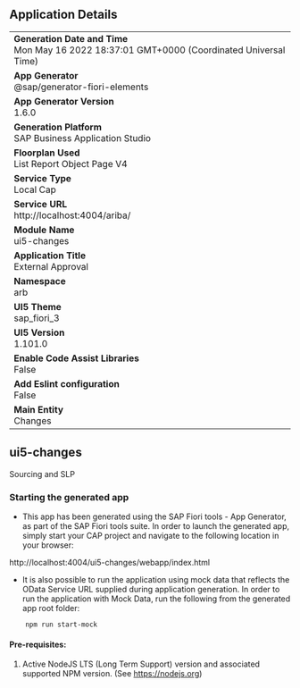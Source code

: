 ## Application Details
|               |
| ------------- |
|**Generation Date and Time**<br>Mon May 16 2022 18:37:01 GMT+0000 (Coordinated Universal Time)|
|**App Generator**<br>@sap/generator-fiori-elements|
|**App Generator Version**<br>1.6.0|
|**Generation Platform**<br>SAP Business Application Studio|
|**Floorplan Used**<br>List Report Object Page V4|
|**Service Type**<br>Local Cap|
|**Service URL**<br>http://localhost:4004/ariba/
|**Module Name**<br>ui5-changes|
|**Application Title**<br>External Approval|
|**Namespace**<br>arb|
|**UI5 Theme**<br>sap_fiori_3|
|**UI5 Version**<br>1.101.0|
|**Enable Code Assist Libraries**<br>False|
|**Add Eslint configuration**<br>False|
|**Main Entity**<br>Changes|

## ui5-changes

Sourcing and SLP

### Starting the generated app

-   This app has been generated using the SAP Fiori tools - App Generator, as part of the SAP Fiori tools suite.  In order to launch the generated app, simply start your CAP project and navigate to the following location in your browser:

http://localhost:4004/ui5-changes/webapp/index.html

- It is also possible to run the application using mock data that reflects the OData Service URL supplied during application generation.  In order to run the application with Mock Data, run the following from the generated app root folder:

```
    npm run start-mock
```

#### Pre-requisites:

1. Active NodeJS LTS (Long Term Support) version and associated supported NPM version.  (See https://nodejs.org)


